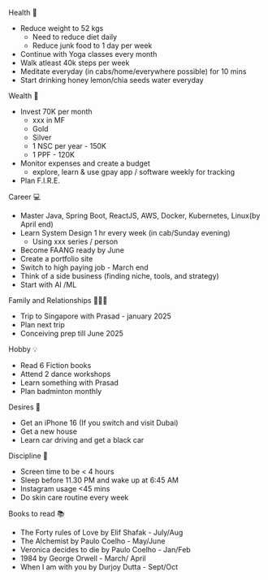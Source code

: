 
Health 💪
- Reduce weight to 52 kgs
	- Need to reduce diet daily  
	- Reduce junk food to 1 day per week
- Continue with Yoga classes every month
- Walk atleast 40k steps per week
- Meditate everyday (in cabs/home/everywhere possible) for 10 mins
- Start drinking honey lemon/chia seeds water everyday

Wealth 💸
- Invest 70K per month
	- xxx in MF
	- Gold
	- Silver
	- 1 NSC per year - 150K
	- 1 PPF - 120K
- Monitor expenses and create a budget
	- explore, learn & use gpay app / software weekly for tracking
- Plan F.I.R.E.

Career 💻
- Master Java, Spring Boot, ReactJS, AWS, Docker, Kubernetes, Linux(by April end)
- Learn System Design 1 hr every week (in cab/Sunday evening)
	- Using xxx series / person 
- Become FAANG ready by June
- Create a portfolio site 
- Switch to high paying job - March end
- Think of a side business (finding niche, tools, and strategy)
- Start with AI /ML 

Family and Relationships 👨‍👦‍👦
- Trip to Singapore with Prasad - january 2025
- Plan next trip
-  Conceiving prep till June 2025

Hobby 💡
- Read 6 Fiction books
- Attend 2 dance workshops
- Learn something with Prasad
- Plan badminton monthly

Desires 🤩
- Get an iPhone 16 (If you switch and visit Dubai)
- Get a new house
- Learn car driving and get a black car

Discipline 🫡
- Screen time to be < 4 hours
- Sleep before 11.30 PM and wake up at 6:45 AM
- Instagram usage <45 mins
- Do skin care routine every week

Books to read 📚
- The Forty rules of Love by Elif Shafak - July/Aug
- The Alchemist by Paulo Coelho - May/June
- Veronica decides to die by Paulo Coelho - Jan/Feb
- 1984 by George Orwell - March/ April
- When I am with you by Durjoy Dutta - Sept/Oct